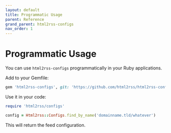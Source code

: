 ```yaml
---
layout: default
title: Programmatic Usage
parent: Reference
grand_parent: html2rss-configs
nav_order: 1
---
```


# Programmatic Usage

You can use `html2rss-configs` programmatically in your Ruby applications.

Add to your Gemfile:

```ruby
gem 'html2rss-configs', git: 'https://github.com/html2rss/html2rss-configs.git'
```

Use it in your code:

```ruby
require 'html2rss/configs'

config = Html2rss::Configs.find_by_name('domainname.tld/whatever')
```

This will return the feed configuration.
